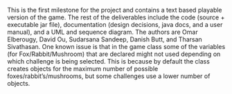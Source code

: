 This is the first milestone for the project and contains a text based playable version of the game. The rest of the deliverables include the code (source + executable jar file), documentation (design decisions, java docs, and a user manual), and a UML and sequence diagram. The authors are Omar Elberougy, David Ou, Sudarsana Sandeep, Danish Butt, and Tharsan Sivathasan. One known issue is that in the game class some of the variables (for Fox/Rabbit/Mushroom) that are declared might not used depending on which challenge is being selected. This is because by default the class creates objects for the maximum number of possible foxes/rabbit’s/mushrooms, but some challenges use a lower number of objects.  
